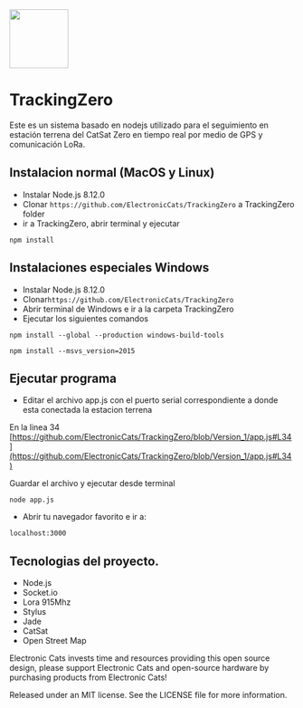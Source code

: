 <a href="https://github.com/sponsors/ElectronicCats">
  <img src="https://electroniccats.com/wp-content/uploads/2020/07/Badge_GHS.png" height="104" />
</a>

# TrackingZero

Este es un sistema basado en nodejs utilizado para el seguimiento en estación terrena del CatSat Zero en tiempo real por medio de GPS y comunicación LoRa.

## Instalacion normal (MacOS y Linux)

- Instalar Node.js 8.12.0
- Clonar `https://github.com/ElectronicCats/TrackingZero` a TrackingZero folder 
- ir a TrackingZero, abrir terminal y ejecutar

`npm install`

## Instalaciones especiales Windows

- Instalar Node.js 8.12.0
- Clonar`https://github.com/ElectronicCats/TrackingZero` 
- Abrir terminal de Windows e ir a la carpeta TrackingZero 
- Ejecutar los siguientes comandos

`npm install --global --production windows-build-tools`

`npm install --msvs_version=2015`

## Ejecutar programa

- Editar el archivo app.js con el puerto serial correspondiente a donde esta conectada la estacion terrena

En la linea 34 [https://github.com/ElectronicCats/TrackingZero/blob/Version_1/app.js#L34](https://github.com/ElectronicCats/TrackingZero/blob/Version_1/app.js#L34)

Guardar el archivo y ejecutar desde terminal

`node app.js `

- Abrir tu navegador favorito e ir a:

`localhost:3000`

## Tecnologias del proyecto.

- Node.js
- Socket.io
- Lora 915Mhz
- Stylus
- Jade
- CatSat
- Open Street Map

Electronic Cats invests time and resources providing this open source design, please support Electronic Cats and open-source hardware by purchasing products from Electronic Cats!

Released under an MIT license. See the LICENSE file for more information.
